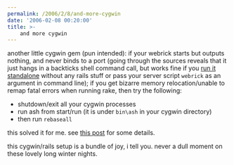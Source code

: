 ```yaml
---
permalink: /2006/2/8/and-more-cygwin
date: '2006-02-08 00:20:00'
title: >-
    and more cygwin
---
```


another little cygwin gem (pun intended): if your webrick starts but
outputs nothing, and never binds to a port (going through the sources
reveals that it just hangs in a backticks shell command call, but works
fine if you [run it
standalone](http://microjet.ath.cx/webrickguide/html/What_is_WEBrick.html)
without any rails stuff or pass your server script `webrick` as an
argument in command line); if you get bizarre memory relocation/unable
to remap fatal errors when running rake, then try the following:

-   shutdown/exit all your cygwin processes
-   run ash from start/run (it is under `bin\ash` in your cygwin
    directory)
-   then run `rebaseall`

this solved it for me. see [this
post](http://www.cygwin.com/ml/cygwin/2005-09/msg00967.html) for some
details.

this cygwin/rails setup is a bundle of joy, i tell you. never a dull
moment on these lovely long winter nights.
